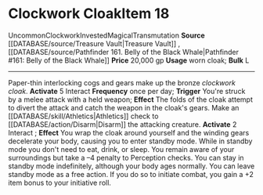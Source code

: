 ﻿---
bulk: L
id: '2310'
item_category: Worn Items
item_subcategory: Other Worn Items
level: '18'
name: Clockwork Cloak
price: 20,000 gp
rarity: Uncommon
school: Transmutation
source: '[[DATABASE/source/Treasure Vault|Treasure Vault]]'
subcategory: wornitem
trait:
- '[[DATABASE/trait/Clockwork|Clockwork]]'
- '[[DATABASE/trait/Invested|Invested]]'
- '[[DATABASE/trait/Magical|Magical]]'
- '[[DATABASE/trait/Transmutation|Transmutation]]'
- '[[DATABASE/trait/Uncommon|Uncommon]]'
type: Item
usage: worn cloak

---
# Clockwork Cloak<span class="item-type">Item 18</span>

<span class="trait-uncommon item-trait">Uncommon</span><span class="item-trait">Clockwork</span><span class="item-trait">Invested</span><span class="item-trait">Magical</span><span class="item-trait">Transmutation</span>
**Source** [[DATABASE/source/Treasure Vault|Treasure Vault]] , [[DATABASE/source/Pathfinder 161. Belly of the Black Whale|Pathfinder #161: Belly of the Black Whale]]
**Price** 20,000 gp
**Usage** worn cloak; **Bulk** L

---
Paper-thin interlocking cogs and gears make up the bronze _clockwork cloak_.
**Activate** <span class="action-icon">5</span> Interact **Frequency** once per day; **Trigger** You're struck by a melee attack with a held weapon; **Effect** The folds of the cloak attempt to divert the attack and catch the weapon in the cloak's gears. Make an [[DATABASE/skill/Athletics|Athletics]] check to [[DATABASE/action/Disarm|Disarm]] the attacking creature.
**Activate** <span class="action-icon">2</span> Interact ; **Effect** You wrap the cloak around yourself and the winding gears decelerate your body, causing you to enter standby mode. While in standby mode you don't need to eat, drink, or sleep. You remain aware of your surroundings but take a –4 penalty to Perception checks. You can stay in standby mode indefinitely, although your body ages normally. You can leave standby mode as a free action. If you do so to initiate combat, you gain a +2 item bonus to your initiative roll.